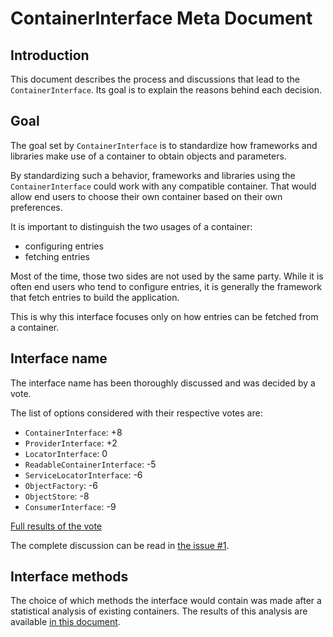 # ContainerInterface Meta Document

## Introduction

This document describes the process and discussions that lead to the `ContainerInterface`.
Its goal is to explain the reasons behind each decision.

## Goal

The goal set by `ContainerInterface` is to standardize how frameworks and libraries make use of a
container to obtain objects and parameters.

By standardizing such a behavior, frameworks and libraries using the `ContainerInterface`
could work with any compatible container.
That would allow end users to choose their own container based on their own preferences.

It is important to distinguish the two usages of a container:

- configuring entries
- fetching entries

Most of the time, those two sides are not used by the same party.
While it is often end users who tend to configure entries, it is generally the framework that fetch
entries to build the application.

This is why this interface focuses only on how entries can be fetched from a container.

## Interface name

The interface name has been thoroughly discussed and was decided by a vote.

The list of options considered with their respective votes are:

- `ContainerInterface`: +8
- `ProviderInterface`: +2
- `LocatorInterface`: 0
- `ReadableContainerInterface`: -5
- `ServiceLocatorInterface`: -6
- `ObjectFactory`: -6
- `ObjectStore`: -8
- `ConsumerInterface`: -9

[Full results of the vote](https://github.com/container-interop/container-interop/wiki/%231-interface-name:-Vote)

The complete discussion can be read in [the issue #1](https://github.com/container-interop/container-interop/issues/1).

## Interface methods

The choice of which methods the interface would contain was made after a statistical analysis of existing containers.
The results of this analysis are available [in this document](https://gist.github.com/mnapoli/6159681).
